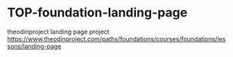 # TOP-foundation-landing-page
theodinproject landing page project https://www.theodinproject.com/paths/foundations/courses/foundations/lessons/landing-page

